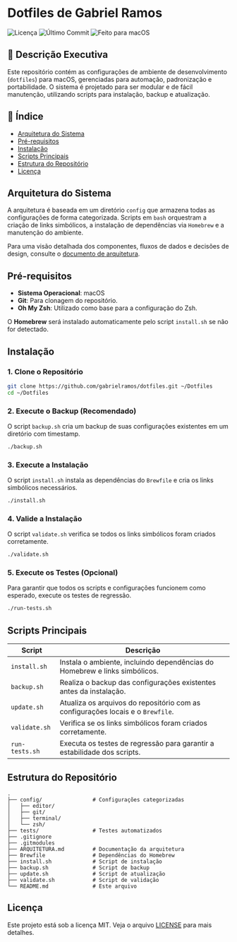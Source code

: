 # Dotfiles de Gabriel Ramos

![Licença](https://img.shields.io/github/license/gabrielramos/dotfiles?style=for-the-badge)
![Último Commit](https://img.shields.io/github/last-commit/gabrielramos/dotfiles?style=for-the-badge&color=a6e3a1)
![Feito para macOS](https://img.shields.io/badge/feito%20para-macOS-black?style=for-the-badge&logo=apple)

## 🎯 Descrição Executiva

Este repositório contém as configurações de ambiente de desenvolvimento (`dotfiles`) para macOS, gerenciadas para automação, padronização e portabilidade. O sistema é projetado para ser modular e de fácil manutenção, utilizando scripts para instalação, backup e atualização.

## 📖 Índice

- [Arquitetura do Sistema](#arquitetura-do-sistema)
- [Pré-requisitos](#pré-requisitos)
- [Instalação](#instalação)
- [Scripts Principais](#scripts-principais)
- [Estrutura do Repositório](#estrutura-do-repositório)
- [Licença](#licença)

## Arquitetura do Sistema

A arquitetura é baseada em um diretório `config` que armazena todas as configurações de forma categorizada. Scripts em `bash` orquestram a criação de links simbólicos, a instalação de dependências via `Homebrew` e a manutenção do ambiente.

Para uma visão detalhada dos componentes, fluxos de dados e decisões de design, consulte o [documento de arquitetura](./ARQUITETURA.md).

## Pré-requisitos

- **Sistema Operacional**: macOS
- **Git**: Para clonagem do repositório.
- **Oh My Zsh**: Utilizado como base para a configuração do Zsh.

O **Homebrew** será instalado automaticamente pelo script `install.sh` se não for detectado.

## Instalação

### 1. Clone o Repositório

```bash
git clone https://github.com/gabrielramos/dotfiles.git ~/Dotfiles
cd ~/Dotfiles
```

### 2. Execute o Backup (Recomendado)

O script `backup.sh` cria um backup de suas configurações existentes em um diretório com timestamp.

```bash
./backup.sh
```

### 3. Execute a Instalação

O script `install.sh` instala as dependências do `Brewfile` e cria os links simbólicos necessários.

```bash
./install.sh
```

### 4. Valide a Instalação

O script `validate.sh` verifica se todos os links simbólicos foram criados corretamente.

```bash
./validate.sh
```

### 5. Execute os Testes (Opcional)

Para garantir que todos os scripts e configurações funcionem como esperado, execute os testes de regressão.

```bash
./run-tests.sh
```

## Scripts Principais

| Script          | Descrição                                                                                             |
| --------------- | ----------------------------------------------------------------------------------------------------- |
| `install.sh`    | Instala o ambiente, incluindo dependências do Homebrew e links simbólicos.                            |
| `backup.sh`     | Realiza o backup das configurações existentes antes da instalação.                                    |
| `update.sh`     | Atualiza os arquivos do repositório com as configurações locais e o `Brewfile`.                         |
| `validate.sh`   | Verifica se os links simbólicos foram criados corretamente.                                           |
| `run-tests.sh`  | Executa os testes de regressão para garantir a estabilidade dos scripts.                                |

## Estrutura do Repositório

```
.
├── config/                # Configurações categorizadas
│   ├── editor/
│   ├── git/
│   ├── terminal/
│   └── zsh/
├── tests/                 # Testes automatizados
├── .gitignore
├── .gitmodules
├── ARQUITETURA.md         # Documentação da arquitetura
├── Brewfile               # Dependências do Homebrew
├── install.sh             # Script de instalação
├── backup.sh              # Script de backup
├── update.sh              # Script de atualização
├── validate.sh            # Script de validação
└── README.md              # Este arquivo
```

## Licença

Este projeto está sob a licença MIT. Veja o arquivo [LICENSE](./LICENSE) para mais detalhes.
